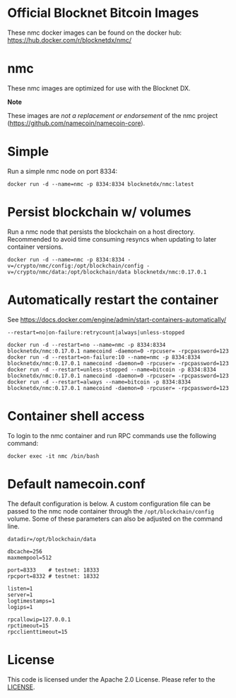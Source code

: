 Official Blocknet Bitcoin Images
=================================

These nmc docker images can be found on the docker hub: https://hub.docker.com/r/blocknetdx/nmc/

nmc
========

These nmc images are optimized for use with the Blocknet DX.

**Note**

These images are _not a replacement or endorsement_ of the nmc project (https://github.com/namecoin/namecoin-core).


Simple
======

Run a simple nmc node on port 8334:
```
docker run -d --name=nmc -p 8334:8334 blocknetdx/nmc:latest
```


Persist blockchain w/ volumes
=============================

Run a nmc node that persists the blockchain on a host directory. Recommended to avoid time consuming resyncs when updating to later container versions.
```
docker run -d --name=nmc -p 8334:8334 -v=/crypto/nmc/config:/opt/blockchain/config -v=/crypto/nmc/data:/opt/blockchain/data blocknetdx/nmc:0.17.0.1
```


Automatically restart the container
===================================

See https://docs.docker.com/engine/admin/start-containers-automatically/

`--restart=no|on-failure:retrycount|always|unless-stopped`

```
docker run -d --restart=no --name=nmc -p 8334:8334 blocknetdx/nmc:0.17.0.1 namecoind -daemon=0 -rpcuser= -rpcpassword=123
docker run -d --restart=on-failure:10 --name=nmc -p 8334:8334 blocknetdx/nmc:0.17.0.1 namecoind -daemon=0 -rpcuser= -rpcpassword=123
docker run -d --restart=unless-stopped --name=bitcoin -p 8334:8334 blocknetdx/nmc:0.17.0.1 namecoind -daemon=0 -rpcuser= -rpcpassword=123
docker run -d --restart=always --name=bitcoin -p 8334:8334 blocknetdx/nmc:0.17.0.1 namecoind -daemon=0 -rpcuser= -rpcpassword=123
```


Container shell access
======================

To login to the nmc container and run RPC commands use the following command:
```
docker exec -it nmc /bin/bash
```


Default namecoin.conf
=====================

The default configuration is below. A custom configuration file can be passed to the nmc  node container through the `/opt/blockchain/config` volume. Some of these parameters can also be adjusted on the command line.
```
datadir=/opt/blockchain/data

dbcache=256
maxmempool=512

port=8333    # testnet: 18333
rpcport=8332 # testnet: 18332

listen=1
server=1
logtimestamps=1
logips=1

rpcallowip=127.0.0.1
rpctimeout=15
rpcclienttimeout=15
```


License
=======

This code is licensed under the Apache 2.0 License. Please refer to the [LICENSE](https://github.com/BlocknetDX/dockerimages/blob/master/LICENSE).